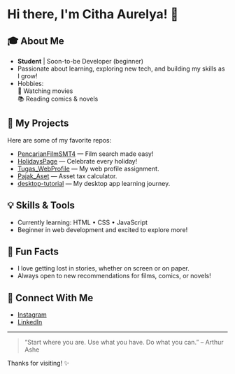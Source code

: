 # Hi there, I'm Citha Aurelya! 👋

## 🎓 About Me
- **Student** | Soon-to-be Developer (beginner)
- Passionate about learning, exploring new tech, and building my skills as I grow!
- Hobbies:  
  🍿 Watching movies  
  📚 Reading comics & novels

## 🚀 My Projects
Here are some of my favorite repos:
- [PencarianFilmSMT4](https://github.com/Cithaaa0205/PencarianFilmSMT4) — Film search made easy!
- [HolidaysPage](https://github.com/Cithaaa0205/HolidaysPage) — Celebrate every holiday!
- [Tugas_WebProfile](https://github.com/Cithaaa0205/Tugas_WebProfile) — My web profile assignment.
- [Pajak_Aset](https://github.com/Cithaaa0205/Pajak_Aset) — Asset tax calculator.
- [desktop-tutorial](https://github.com/Cithaaa0205/desktop-tutorial) — My desktop app learning journey.

## 💡 Skills & Tools
- Currently learning: HTML • CSS • JavaScript
- Beginner in web development and excited to explore more!

## 🌈 Fun Facts
- I love getting lost in stories, whether on screen or on paper.
- Always open to new recommendations for films, comics, or novels!

## 📲 Connect With Me
- [Instagram](https://www.instagram.com/im.citha05?igsh=YWY1N3dwejU2cml6)
- [LinkedIn](https://www.linkedin.com/in/citha-aurelya-6bb0ab286?utm_source=share&utm_campaign=share_via&utm_content=profile&utm_medium=android_app)

---

> “Start where you are. Use what you have. Do what you can.” – Arthur Ashe

Thanks for visiting! ✨
